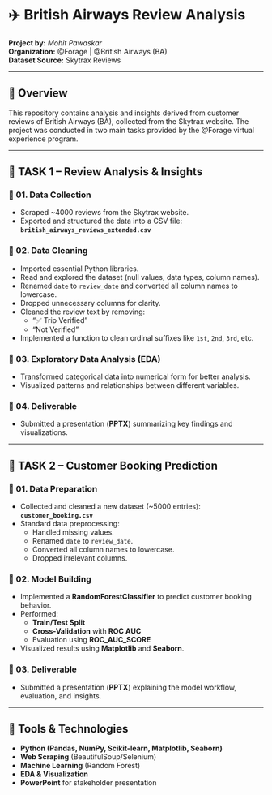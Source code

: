 # ✈️ British Airways Review Analysis  
**Project by:** *Mohit Pawaskar*  
**Organization:** @Forage | @British Airways (BA)  
**Dataset Source:** Skytrax Reviews  

---

## 📌 Overview

This repository contains analysis and insights derived from customer reviews of British Airways (BA), collected from the Skytrax website. The project was conducted in two main tasks provided by the @Forage virtual experience program.

---

## 🧹 TASK 1 – **Review Analysis & Insights**

### 🔹 01. Data Collection
- Scraped ~4000 reviews from the Skytrax website.
- Exported and structured the data into a CSV file:  
  **`british_airways_reviews_extended.csv`**

### 🔹 02. Data Cleaning
- Imported essential Python libraries.
- Read and explored the dataset (null values, data types, column names).
- Renamed `date` to `review_date` and converted all column names to lowercase.
- Dropped unnecessary columns for clarity.
- Cleaned the review text by removing:
  - “✅ Trip Verified”
  - “Not Verified”
- Implemented a function to clean ordinal suffixes like `1st`, `2nd`, `3rd`, etc.

### 🔹 03. Exploratory Data Analysis (EDA)
- Transformed categorical data into numerical form for better analysis.
- Visualized patterns and relationships between different variables.

### 🔹 04. Deliverable
- Submitted a presentation (**PPTX**) summarizing key findings and visualizations.

---

## 🧹 TASK 2 – **Customer Booking Prediction**

### 🔹 01. Data Preparation
- Collected and cleaned a new dataset (~5000 entries):  
  **`customer_booking.csv`**
- Standard data preprocessing:
  - Handled missing values.
  - Renamed `date` to `review_date`.
  - Converted all column names to lowercase.
  - Dropped irrelevant columns.

### 🔹 02. Model Building
- Implemented a **RandomForestClassifier** to predict customer booking behavior.
- Performed:
  - **Train/Test Split**
  - **Cross-Validation** with **ROC AUC**
  - Evaluation using **ROC_AUC_SCORE**
- Visualized results using **Matplotlib** and **Seaborn**.

### 🔹 03. Deliverable
- Submitted a presentation (**PPTX**) explaining the model workflow, evaluation, and insights.

---

## 🚀 Tools & Technologies
- **Python (Pandas, NumPy, Scikit-learn, Matplotlib, Seaborn)**
- **Web Scraping** (BeautifulSoup/Selenium)
- **Machine Learning** (Random Forest)
- **EDA & Visualization**
- **PowerPoint** for stakeholder presentation